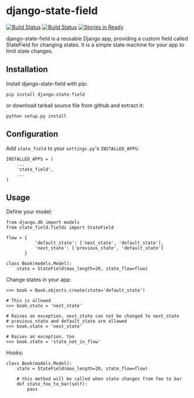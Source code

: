 django-state-field 
==================

[![Build Status](https://drone.io/github.com/imom0/django-state-field/status.png)](https://drone.io/github.com/imom0/django-state-field/latest)
[![Build Status](https://api.travis-ci.org/imom0/django-state-field.png)](https://travis-ci.org/imom0/django-state-field)
[![Stories in Ready](https://badge.waffle.io/imom0/django-state-field.png?label=ready)](https://waffle.io/imom0/django-state-field)

django-state-field is a reusable Django app, providing a custom field called StateField for changing states. It is a simple state machine for your app to limit state changes.

Installation
------------

Install django-state-field with pip:

    pip install django-state-field
    
or download tarball source file from github and extract it:

    python setup.py install
    
Configuration
-------------

Add `state_field` to your `settings.py`'s `INSTALLED_APPS`:

    INSTALLED_APPS = (
        ...
        'state_field',
        ...
    )

Usage
-----

Define your model:

    from django.db import models
    from state_field.fields import StateField
    
    flow = {
               'default_state': ['next_state', 'default_state'],
    	       'next_state': ['previous_state', 'default_state']
    	   }
    
    class Book(models.Model):
        state = StateField(max_length=20, state_flow=flow)

Change states in your app:

    >>> book = Book.objects.create(state='default_state')

    # This is allowed
    >>> book.state = 'next_state'

    # Raises an exception, next_state can not be changed to next_state
    # previous_state and default_state are allowed
    >>> book.state = 'next_state'

    # Raises an exception, too
    >>> book.state = 'state_not_in_flow'

Hooks:

    class Book(models.Model):
        state = StateField(max_length=20, state_flow=flow)

        # this method will be called when state changes from foo to bar
        def state_foo_to_bar(self):
            pass
